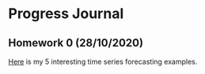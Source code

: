 # Progress Journal

## Homework 0 (28/10/2020)

[Here](files/homework_0.html) is my 5 interesting time series forecasting examples.